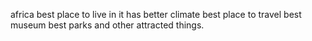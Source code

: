 africa
best place 
to live in
it has
better climate
best place to travel
best museum
best parks and other  attracted things.
